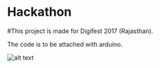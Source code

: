 # Hackathon

#This project is made for Digifest 2017 (Rajasthan).

The code is to be attached with arduino.

![alt text](circuit/1.png "")
